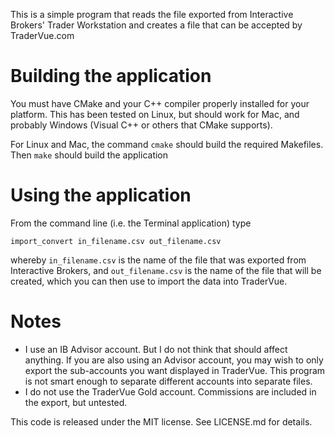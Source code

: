This is a simple program that reads the file exported from Interactive Brokers' Trader Workstation and creates a file that can be accepted by TraderVue.com

# Building the application
You must have CMake and your C++ compiler properly installed for your platform. This has been tested on Linux, but should work for Mac, and probably Windows (Visual C++ or others that CMake supports).

For Linux and Mac, the command `cmake` should build the required Makefiles. Then `make` should build the application

# Using the application
From the command line (i.e. the Terminal application) type

`import_convert in_filename.csv out_filename.csv`

whereby `in_filename.csv` is the name of the file that was exported from Interactive Brokers, and `out_filename.csv` is the name of the file that will be created, which you can then use to import the data into TraderVue.

# Notes
* I use an IB Advisor account. But I do not think that should affect anything. If you are also using an Advisor account, you may wish to only export the sub-accounts you want displayed in TraderVue. This program is not smart enough to separate different accounts into separate files.
* I do not use the TraderVue Gold account. Commissions are included in the export, but untested.

This code is released under the MIT license. See LICENSE.md for details.